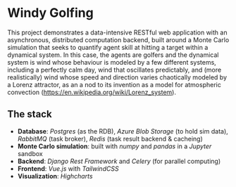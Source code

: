 # Windy Golfing
This project demonstrates a data-intensive RESTful web application with an asynchronous, distributed computation backend, built around a Monte Carlo simulation that seeks to quantify agent skill at hitting a target within a dynamical system. In this case, the agents are golfers and the dynamical system is wind whose behaviour is modeled by a few different systems, including a perfectly calm day, wind that oscillates predictably, and (more realistically) wind whose speed and direction varies chaotically modeled by a Lorenz attractor, as an a nod to its invention as a model for atmospheric convection (https://en.wikipedia.org/wiki/Lorenz_system).

## The stack
* **Database**: *Postgres* (as the RDB), *Azure Blob Storage* (to hold sim data), *RabbitMQ* (task broker), *Redis* (task result backend & cacheing)
* **Monte Carlo simulation**: built with *numpy* and *pandas* in a *Jupyter* sandbox 
* **Backend**: *Django Rest Framework* and *Celery* (for parallel computing)
* **Frontend**: *Vue.js* with *TailwindCSS*
* **Visualization**: *Highcharts*
